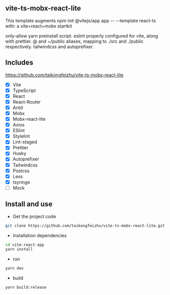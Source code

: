 ## vite-ts-mobx-react-lite

This template augments npm init @vitejs/app app -- --template react-ts with:
a vite+react+mobx startkit

only-allow yarn preinstall script.
eslint properly configured for vite, along with prettier.
@ and ~/public aliases, mapping to ./src and ./public respectively.
tailwindcss and autoprefixer.

## Includes

https://github.com/taikongfeizhu/vite-ts-mobx-react-lite

- [x] Vite
- [x] TypeScript
- [x] React
- [x] React-Router
- [x] Antd
- [x] Mobx
- [x] Mobx-react-lite
- [x] Axios
- [x] ESlint
- [x] Stylelint
- [x] Lint-staged
- [x] Prettier
- [x] Husky
- [x] Autoprefixer
- [x] Tailwindcss
- [x] Postcss
- [x] Less
- [x] tsyringe
- [ ] Mock

## Install and use

- Get the project code

```bash
git clone https://github.com/taikongfeizhu/vite-ts-mobx-react-lite.git
```

- Installation dependencies

```bash
cd vite-react-app
yarn install
```

- run

```bash
yarn dev
```

- build

```bash
yarn build:release
```
